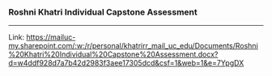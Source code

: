 ### Roshni Khatri Individual Capstone Assessment ###
---
Link: https://mailuc-my.sharepoint.com/:w:/r/personal/khatrirr_mail_uc_edu/Documents/Roshni%20Khatri%20Individual%20Capstone%20Assessment.docx?d=w4ddf928d7a7b42d2983f3aee17305dcd&csf=1&web=1&e=7YpgDX
